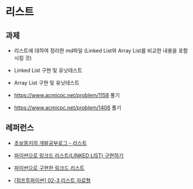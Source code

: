 # 리스트



## 과제

- 리스트에 대하여 정리한 md파일 (Linked List와 Array List를 비교한 내용을 포함시킬 것)

- Linked List 구현 및 유닛테스트

- Array List 구현 및 유닛테스트

- https://www.acmicpc.net/problem/1158 풀기

- https://www.acmicpc.net/problem/1406 풀기



## 레퍼런스

- [초보몽키의 개발공부로그 - 리스트](https://wayhome25.github.io/cs/2017/04/17/cs-19/)

- [파이썬으로 링크드 리스트(LINKED LIST) 구현하기](https://doorbw.tistory.com/117)

- [파이썬으로 구현한 링크드 리스트](https://freewriting79.tistory.com/6)

- [[점프투파이썬] 02-3 리스트 자료형](https://wikidocs.net/14)

